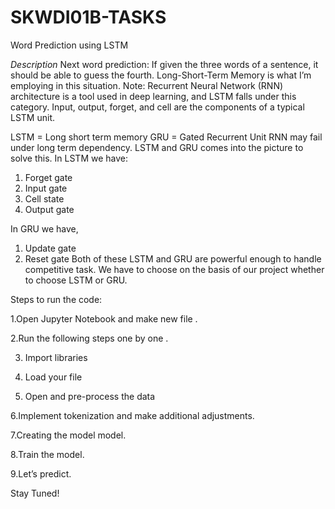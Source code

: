 # SKWDI01B-TASKS
Word Prediction using LSTM

*Description*
Next word prediction:
If given the three words of a sentence, it should be able to guess the fourth. Long-Short-Term Memory is what I’m employing in this situation.
Note: Recurrent Neural Network (RNN) architecture is a tool used in deep learning, and LSTM falls under this category. Input, output, forget, and cell are the components of a typical LSTM unit.


LSTM = Long short term memory
GRU = Gated Recurrent Unit
RNN may fail under long term dependency. LSTM and GRU comes into the picture to solve this.
In LSTM we have:
1. Forget gate
2. Input gate
3. Cell state
4. Output gate

In GRU we have,
1. Update gate
2. Reset gate
Both of these LSTM and GRU are powerful enough to handle competitive task.
We have to choose on the basis of our project whether to choose LSTM or GRU.


Steps to run the code:

1.Open Jupyter Notebook and make new file .

2.Run the following steps one by one .

3. Import libraries
   
4. Load your file
   
5. Open and pre-process the data
   
   
6.Implement tokenization and make additional adjustments.

7.Creating the model
model.

8.Train the model.

9.Let’s predict.

Stay Tuned!
